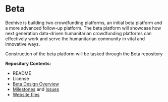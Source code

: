 # Beta

Beehive is building two crowdfunding platforms, an initial beta platform and a more advanced follow-up platform. The beta platform will showcase how next generation data-driven humanitarian crowdfunding platforms can effectively work and serve the humanitarian community in vital and innovative ways.

Construction of the beta platform will be tasked through the Beta repository


**Repository Contents:**

- README
- License
- [Beta Design Overview](https://github.com/BeehiveNGO/Beta/blob/master/Beta_Design_Overview.md)
- [Milestones](https://github.com/BeehiveNGO/Beta/milestones) and [Issues](https://github.com/BeehiveNGO/Beta/issues)
- [Website files](https://github.com/BeehiveNGO/Beta/blob/master/files.md)
